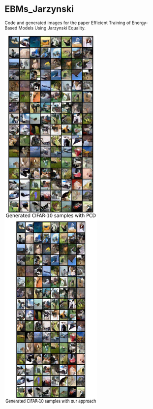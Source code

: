 # EBMs_Jarzynski
 Code and generated images for the paper Efficient Training of Energy-Based Models Using Jarzynski Equality.
 <p float="left">
<img src="generated_CIFAR_images_PCD.png"  width="300" height="600">
<img src="generated_CIFAR_images_Jar.png"  width="300" height="600">
</p>
